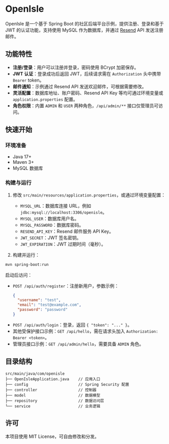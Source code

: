 # OpenIsle

OpenIsle 是一个基于 Spring Boot 的社区后端平台示例，提供注册、登录和基于 JWT 的认证功能，支持使用 MySQL 作为数据库，并通过 [Resend](https://resend.com) API 发送注册邮件。

## 功能特性

- **注册/登录**：用户可以注册并登录，密码使用 BCrypt 加密保存。
- **JWT 认证**：登录成功后返回 JWT，后续请求需在 `Authorization` 头中携带 `Bearer` token。
- **邮件通知**：示例通过 Resend API 发送欢迎邮件，可根据需要修改。
- **灵活配置**：数据库地址、账户密码、Resend API Key 等均可通过环境变量或 `application.properties` 配置。
- **角色权限**：内置 `ADMIN` 和 `USER` 两种角色，`/api/admin/**` 接口仅管理员可访问。

## 快速开始

### 环境准备

- Java 17+
- Maven 3+
- MySQL 数据库

### 构建与运行

1. 修改 `src/main/resources/application.properties`，或通过环境变量配置：
   - `MYSQL_URL`：数据库连接 URL，例如 `jdbc:mysql://localhost:3306/openisle`。
   - `MYSQL_USER`：数据库用户名。
   - `MYSQL_PASSWORD`：数据库密码。
   - `RESEND_API_KEY`：Resend 邮件服务 API Key。
   - `JWT_SECRET`：JWT 签名密钥。
   - `JWT_EXPIRATION`：JWT 过期时间（毫秒）。

2. 构建并运行：

```bash
mvn spring-boot:run
```

启动后访问：

- `POST /api/auth/register`：注册新用户，参数示例：
  ```json
  {
    "username": "test",
    "email": "test@example.com",
    "password": "password"
  }
  ```
- `POST /api/auth/login`：登录，返回 `{ "token": "..." }`。
- 其他受保护接口示例：`GET /api/hello`，需在请求头加入 `Authorization: Bearer <token>`。
- 管理员接口示例：`GET /api/admin/hello`，需要具备 `ADMIN` 角色。

## 目录结构

```
src/main/java/com/openisle
├── OpenIsleApplication.java    // 应用入口
├── config                      // Spring Security 配置
├── controller                  // 控制器
├── model                       // 数据模型
├── repository                  // 数据访问层
└── service                     // 业务逻辑
```

## 许可

本项目使用 MIT License，可自由修改和分发。
